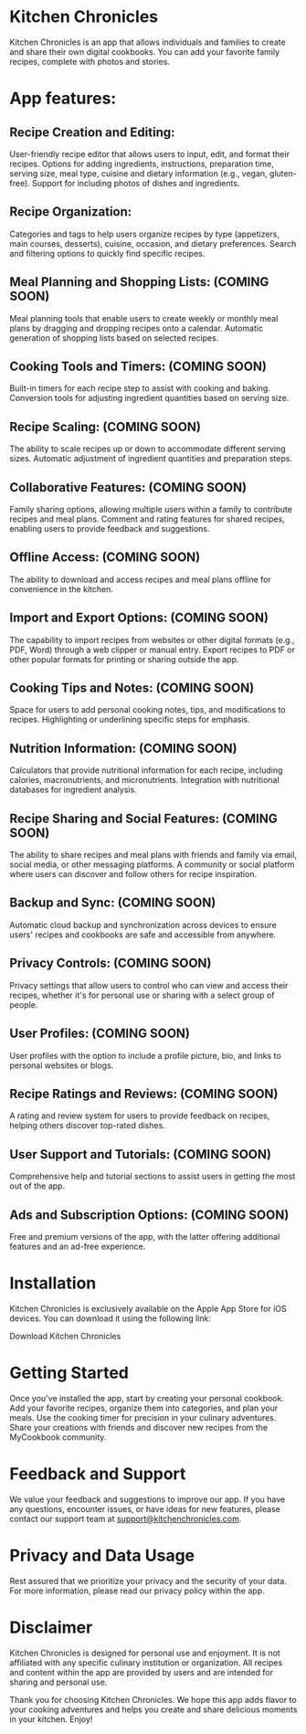 #  Kitchen Chronicles

Kitchen Chronicles is an app that allows individuals and families to create and share their own digital cookbooks. You can add your favorite family recipes, complete with photos and stories.

# App features:

## Recipe Creation and Editing:

User-friendly recipe editor that allows users to input, edit, and format their recipes.
Options for adding ingredients, instructions, preparation time, serving size, meal type, cuisine and dietary information (e.g., vegan, gluten-free).
Support for including photos of dishes and ingredients.

## Recipe Organization:

Categories and tags to help users organize recipes by type (appetizers, main courses, desserts), cuisine, occasion, and dietary preferences.
Search and filtering options to quickly find specific recipes.

## Meal Planning and Shopping Lists: (COMING SOON)

Meal planning tools that enable users to create weekly or monthly meal plans by dragging and dropping recipes onto a calendar.
Automatic generation of shopping lists based on selected recipes.

## Cooking Tools and Timers: (COMING SOON)

Built-in timers for each recipe step to assist with cooking and baking.
Conversion tools for adjusting ingredient quantities based on serving size.

## Recipe Scaling: (COMING SOON)

The ability to scale recipes up or down to accommodate different serving sizes.
Automatic adjustment of ingredient quantities and preparation steps.

## Collaborative Features: (COMING SOON)

Family sharing options, allowing multiple users within a family to contribute recipes and meal plans.
Comment and rating features for shared recipes, enabling users to provide feedback and suggestions.

## Offline Access: (COMING SOON)

The ability to download and access recipes and meal plans offline for convenience in the kitchen.

## Import and Export Options: (COMING SOON)

The capability to import recipes from websites or other digital formats (e.g., PDF, Word) through a web clipper or manual entry.
Export recipes to PDF or other popular formats for printing or sharing outside the app.

## Cooking Tips and Notes: (COMING SOON)

Space for users to add personal cooking notes, tips, and modifications to recipes.
Highlighting or underlining specific steps for emphasis.

## Nutrition Information: (COMING SOON)

Calculators that provide nutritional information for each recipe, including calories, macronutrients, and micronutrients.
Integration with nutritional databases for ingredient analysis.

## Recipe Sharing and Social Features: (COMING SOON)

The ability to share recipes and meal plans with friends and family via email, social media, or other messaging platforms.
A community or social platform where users can discover and follow others for recipe inspiration.

## Backup and Sync: (COMING SOON)

Automatic cloud backup and synchronization across devices to ensure users' recipes and cookbooks are safe and accessible from anywhere.

## Privacy Controls: (COMING SOON)

Privacy settings that allow users to control who can view and access their recipes, whether it's for personal use or sharing with a select group of people.

## User Profiles: (COMING SOON)

User profiles with the option to include a profile picture, bio, and links to personal websites or blogs.

## Recipe Ratings and Reviews: (COMING SOON)

A rating and review system for users to provide feedback on recipes, helping others discover top-rated dishes.

## User Support and Tutorials: (COMING SOON)

Comprehensive help and tutorial sections to assist users in getting the most out of the app.

## Ads and Subscription Options: (COMING SOON)

Free and premium versions of the app, with the latter offering additional features and an ad-free experience.

# Installation
Kitchen Chronicles is exclusively available on the Apple App Store for iOS devices. You can download it using the following link:

Download Kitchen Chronicles

# Getting Started
Once you've installed the app, start by creating your personal cookbook. Add your favorite recipes, organize them into categories, and plan your meals. Use the cooking timer for precision in your culinary adventures. Share your creations with friends and discover new recipes from the MyCookbook community.

# Feedback and Support
We value your feedback and suggestions to improve our app. If you have any questions, encounter issues, or have ideas for new features, please contact our support team at support@kitchenchronicles.com.

# Privacy and Data Usage
Rest assured that we prioritize your privacy and the security of your data. For more information, please read our privacy policy within the app.

# Disclaimer
Kitchen Chronicles is designed for personal use and enjoyment. It is not affiliated with any specific culinary institution or organization. All recipes and content within the app are provided by users and are intended for sharing and personal use.

Thank you for choosing Kitchen Chronicles. We hope this app adds flavor to your cooking adventures and helps you create and share delicious moments in your kitchen. Enjoy!

